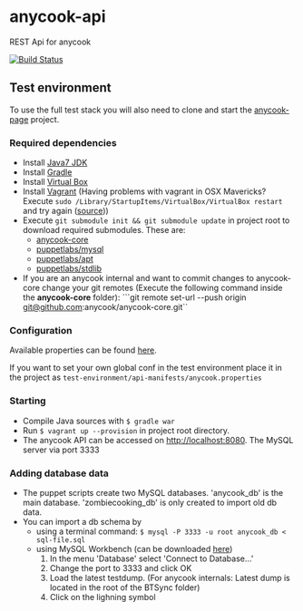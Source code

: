 anycook-api
===========

REST Api for anycook

[![Build Status](https://travis-ci.org/anycook/anycook-api.png?branch=master)](https://travis-ci.org/anycook/anycook-api)

## Test environment
To use the full test stack you will also need to clone and start the [anycook-page](https://github.com/anycook/anycook-page) project.

### Required dependencies
- Install [Java7 JDK](http://www.oracle.com/technetwork/java/javase/downloads/jdk7-downloads-1880260.html)
- Install [Gradle](http://www.gradle.org/)
- Install [Virtual Box](https://www.virtualbox.org/)
- Install [Vagrant](http://www.vagrantup.com/) (Having problems with vagrant in OSX Mavericks? Execute ```sudo /Library/StartupItems/VirtualBox/VirtualBox restart``` and try again ([source](http://www.asquera.de/development/2013/06/20/vagrant-on-mavericks/)))
- Execute ```git submodule init && git submodule update``` in project root to download required submodules. These are:
  - [anycook-core](https://github.com/anycook/anycook-core)
  - [puppetlabs/mysql](https://forge.puppetlabs.com/puppetlabs/mysql)
  - [puppetlabs/apt](https://forge.puppetlabs.com/puppetlabs/apt)
  - [puppetlabs/stdlib](https://forge.puppetlabs.com/puppetlabs/stdlib)
- If you are an anycook internal and want to commit changes to anycook-core change your git remotes (Execute the following command inside the __anycook-core__ folder): ```git remote set-url --push origin git@github.com:anycook/anycook-core.git``

### Configuration
Available properties can be found [here](https://github.com/anycook/anycook-core/wiki/Configuration-File).

If you want to set your own global conf in the test environment place it in the project as ```test-environment/api-manifests/anycook.properties```

### Starting
- Compile Java sources with ```$ gradle war```
- Run ```$ vagrant up --provision``` in project root directory.
- The anycook API can be accessed on [http://localhost:8080](http://localhost:8080). The MySQL server via port 3333

### Adding database data
- The puppet scripts create two MySQL databases. 'anycook_db' is the main database. 'zombiecooking_db' is only created to import old db data.
- You can import a db schema by 
  - using a terminal command: ```$ mysql -P 3333 -u root anycook_db < sql-file.sql```
  - using MySQL Workbench (can be downloaded [here](https://www.mysql.com/products/workbench/))
    1. In the menu 'Database' select 'Connect to Database...'
    2. Change the port to 3333 and click OK
    3. Load the latest testdump. (For anycook internals: Latest dump is located in the root of the BTSync folder)
    4. Click on the lighning symbol
